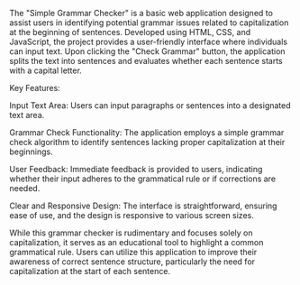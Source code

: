 
The "Simple Grammar Checker" is a basic web application designed to assist users in identifying potential grammar issues related to 
capitalization at the beginning of sentences. Developed using HTML, CSS, and JavaScript, the project provides a user-friendly interface where individuals can input text. 
Upon clicking the "Check Grammar" button, the application splits the text into sentences and evaluates whether each sentence starts with a capital letter.

Key Features:

Input Text Area: Users can input paragraphs or sentences into a designated text area.

Grammar Check Functionality: The application employs a simple grammar check algorithm to identify sentences lacking proper capitalization at their beginnings.

User Feedback: Immediate feedback is provided to users, indicating whether their input adheres to the grammatical rule or if corrections are needed.

Clear and Responsive Design: The interface is straightforward, ensuring ease of use, and the design is responsive to various screen sizes.

While this grammar checker is rudimentary and focuses solely on capitalization, it serves as an educational tool to highlight a common grammatical rule. Users can utilize this application to improve their awareness of correct sentence structure, particularly the need for capitalization at the start of each sentence.





